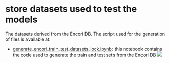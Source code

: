 # store datasets used to test the models

The datasets derived from the Encori DB. The script used for the generation of files is available at:

- [generate_encori_train_test_datasets_lock.ipynb](generate_encori_train_test_datasets_lock.ipynb): this notebook contains the code used to generate the train and test sets from the Encori DB [![](https://colab.research.google.com/assets/colab-badge.svg)](https://github.com/ML-Bioinfo-CEITEC/mirna_binding/blob/master/notebook/generate_encori_train_test_datasets_lock.ipynb)
